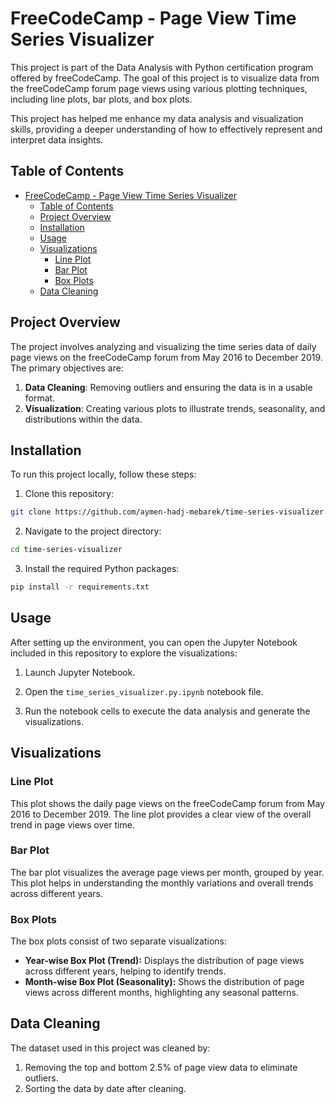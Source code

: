 # FreeCodeCamp - Page View Time Series Visualizer

This project is part of the Data Analysis with Python certification program offered by freeCodeCamp. The goal of this project is to visualize data from the freeCodeCamp forum page views using various plotting techniques, including line plots, bar plots, and box plots. 

This project has helped me enhance my data analysis and visualization skills, providing a deeper understanding of how to effectively represent and interpret data insights.

## Table of Contents
- [FreeCodeCamp - Page View Time Series Visualizer](#freecodecamp---page-view-time-series-visualizer)
  - [Table of Contents](#table-of-contents)
  - [Project Overview](#project-overview)
  - [Installation](#installation)
  - [Usage](#usage)
  - [Visualizations](#visualizations)
    - [Line Plot](#line-plot)
    - [Bar Plot](#bar-plot)
    - [Box Plots](#box-plots)
  - [Data Cleaning](#data-cleaning)

## Project Overview

The project involves analyzing and visualizing the time series data of daily page views on the freeCodeCamp forum from May 2016 to December 2019. The primary objectives are:

1. **Data Cleaning**: Removing outliers and ensuring the data is in a usable format.
2. **Visualization**: Creating various plots to illustrate trends, seasonality, and distributions within the data.

## Installation

To run this project locally, follow these steps:

1. Clone this repository:
```bash
git clone https://github.com/aymen-hadj-mebarek/time-series-visualizer.git
```
2. Navigate to the project directory:
    
```bash
cd time-series-visualizer
```

3. Install the required Python packages:
    
```bash
pip install -r requirements.txt
```    

## Usage

After setting up the environment, you can open the Jupyter Notebook included in this repository to explore the visualizations:

1. Launch Jupyter Notebook.
    
2. Open the `time_series_visualizer.py.ipynb` notebook file.
    
3. Run the notebook cells to execute the data analysis and generate the visualizations.
    

## Visualizations

### Line Plot

This plot shows the daily page views on the freeCodeCamp forum from May 2016 to December 2019. The line plot provides a clear view of the overall trend in page views over time.

### Bar Plot

The bar plot visualizes the average page views per month, grouped by year. This plot helps in understanding the monthly variations and overall trends across different years.

### Box Plots

The box plots consist of two separate visualizations:

- **Year-wise Box Plot (Trend):** Displays the distribution of page views across different years, helping to identify trends.
- **Month-wise Box Plot (Seasonality):** Shows the distribution of page views across different months, highlighting any seasonal patterns.

## Data Cleaning

The dataset used in this project was cleaned by:

1. Removing the top and bottom 2.5% of page view data to eliminate outliers.
2. Sorting the data by date after cleaning.